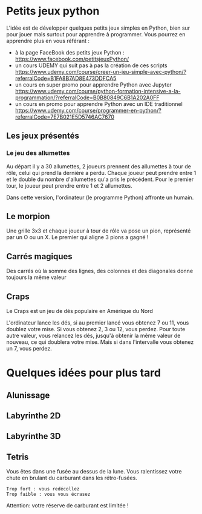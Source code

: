 # Petits jeux python

L'idée est de développer quelques petits jeux simples en Python, bien sur pour jouer mais surtout pour apprendre à programmer.
Vous pourrez en apprendre plus en vous référant : 
 * à la page FaceBook des petits jeux Python : https://www.facebook.com/petitsjeuxPython/
 * un cours UDEMY qui suit pas à pas la création de ces scripts https://www.udemy.com/course/creer-un-jeu-simple-avec-python/?referralCode=B1FA8B7AD8E473DDFCA5
 * un cours en super promo pour apprendre Python avec Jupyter https://www.udemy.com/course/python-formation-intensive-a-la-programmation/?referralCode=B0B80849C6B1A202A0FF
 * un cours en promo pour apprendre Python avec un IDE traditionnel https://www.udemy.com/course/programmer-en-python/?referralCode=7E7B021E5D5746AC7670

## Les jeux présentés

### Le jeu des allumettes
Au départ il y a 30 allumettes, 2 joueurs prennent des  allumettes à tour de rôle, celui qui prend la dernière a perdu.
Chaque joueur peut prendre entre 1 et le double du nombre d'allumettes qu'a pris le précédent.
Pour le premier tour, le joueur peut prendre entre 1 et 2 allumettes.

Dans cette version, l'ordinateur (le programme Python) affronte un humain.

## Le morpion
Une grille 3x3 et chaque joueur à tour de rôle va pose un pion,
représenté par un O ou un X.
Le premier qui aligne 3 pions a gagné !

## Carrés magiques
Des carrés où la somme des lignes, des colonnes et des diagonales donne toujours la même valeur

## Craps
Le Craps est un jeu de dés populaire en Amérique du Nord

L'ordinateur lance les dés, si au premier lancé vous obtenez 7 ou 11, vous doublez votre mise. Si vous obtenez 2, 3 ou 12, vous perdez.
Pour toute autre valeur, vous relancez les dés, jusqu'à obtenir la même valeur de nouveau, ce qui doublera votre mise.
Mais si dans l'intervalle vous obtenez un 7, vous perdez.

# Quelques idées pour plus tard

## Alunissage

## Labyrinthe 2D

## Labyrinthe 3D

## Tetris
Vous êtes dans une fusée au dessus de la lune.
Vous ralentissez votre chute en brulant du carburant dans les rétro-fusées.

	Trop fort : vous redécollez
	Trop faible : vous vous écrasez

Attention: votre réserve de carburant est limitée !
